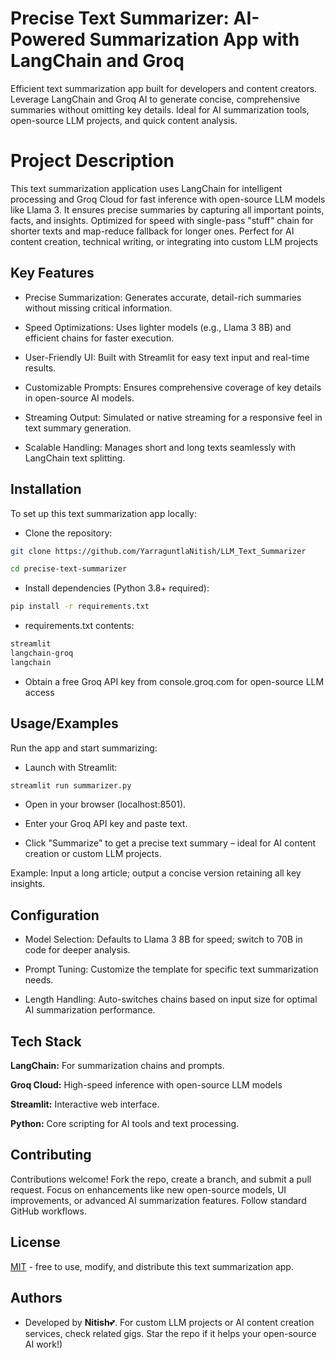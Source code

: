 
# Precise Text Summarizer: AI-Powered Summarization App with LangChain and Groq

Efficient text summarization app built for developers and content creators. Leverage LangChain and Groq AI to generate concise, comprehensive summaries without omitting key details. Ideal for AI summarization tools, open-source LLM projects, and quick content analysis.

# Project Description
This text summarization application uses LangChain for intelligent processing and Groq Cloud for fast inference with open-source LLM models like Llama 3. It ensures precise summaries by capturing all important points, facts, and insights. Optimized for speed with single-pass "stuff" chain for shorter texts and map-reduce fallback for longer ones. Perfect for AI content creation, technical writing, or integrating into custom LLM projects


## Key Features

- Precise Summarization: Generates accurate, detail-rich summaries without missing critical information.

- Speed Optimizations: Uses lighter models (e.g., Llama 3 8B) and efficient chains for faster execution.

- User-Friendly UI: Built with Streamlit for easy text input and real-time results.

- Customizable Prompts: Ensures comprehensive coverage of key details in open-source AI models.

- Streaming Output: Simulated or native streaming for a responsive feel in text summary generation.

- Scalable Handling: Manages short and long texts seamlessly with LangChain text splitting.
## Installation

To set up this text summarization app locally:

* Clone the repository:

```bash
git clone https://github.com/YarraguntlaNitish/LLM_Text_Summarizer

cd precise-text-summarizer
```
* Install dependencies (Python 3.8+ required):
```bash
pip install -r requirements.txt
```
* requirements.txt contents:
```bash
streamlit
langchain-groq
langchain
```
* Obtain a free Groq API key from console.groq.com for open-source LLM access
## Usage/Examples
Run the app and start summarizing:

* Launch with Streamlit:
```python
streamlit run summarizer.py
```
* Open in your browser (localhost:8501).

* Enter your Groq API key and paste text.

* Click "Summarize" to get a precise text summary – ideal for AI content creation or custom LLM projects.

Example: Input a long article; output a concise version retaining all key insights.


## Configuration

* Model Selection: Defaults to Llama 3 8B for speed; switch to 70B in code for deeper analysis.

* Prompt Tuning: Customize the template for specific text summarization needs.

* Length Handling: Auto-switches chains based on input size for optimal AI summarization performance.


## Tech Stack

**LangChain:** For summarization chains and prompts.

**Groq Cloud:** High-speed inference with open-source LLM models

**Streamlit:** Interactive web interface.

**Python:** Core scripting for AI tools and text processing.


## Contributing

Contributions welcome! Fork the repo, create a branch, and submit a pull request. Focus on enhancements like new open-source models, UI improvements, or advanced AI summarization features. Follow standard GitHub workflows.


## License

[MIT](https://choosealicense.com/licenses/mit/) - free to use, modify, and distribute this text summarization app.


## Authors

- Developed by **Nitish**💕. For custom LLM projects or AI content creation services, check related gigs. Star the repo if it helps your open-source AI work!)

